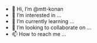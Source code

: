 - 👋 Hi, I’m @mtt-konan
- 👀 I’m interested in ...
- 🌱 I’m currently learning ...
- 💞️ I’m looking to collaborate on ...
- 📫 How to reach me ...

<!---
mtt-konan/mtt-konan is a ✨ special ✨ repository because its `README.md` (this file) appears on your GitHub profile.
You can click the Preview link to take a look at your changes.
--->

